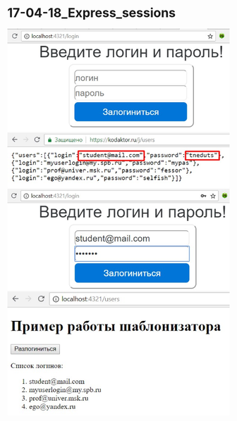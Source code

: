 # 17-04-18_Express_sessions
![Lab1](./screens/log.jpg)  
![Lab2](./screens/pass.jpg)  
![Lab3](./screens/log_1.jpg)  
![Lab4](./screens/log_2.jpg)  
